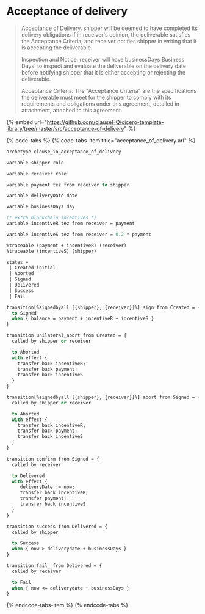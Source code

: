# Acceptance of delivery

> Acceptance of Delivery. shipper will be deemed to have completed its delivery obligations if in receiver's opinion, the deliverable satisfies the Acceptance Criteria, and receiver notifies shipper in writing that it is accepting the deliverable.
>
> Inspection and Notice. receiver will have businessDays Business Days' to inspect and evaluate the deliverable on the delivery date before notifying shipper that it is either accepting or rejecting the deliverable.
>
> Acceptance Criteria. The "Acceptance Criteria" are the specifications the deliverable must meet for the shipper to comply with its requirements and obligations under this agreement, detailed in attachment, attached to this agreement.

{% embed url="https://github.com/clauseHQ/cicero-template-library/tree/master/src/acceptance-of-delivery" %}

{% code-tabs %}
{% code-tabs-item title="acceptance\_of\_delivery.arl" %}
```ocaml
archetype clause_io_acceptance_of_delivery

variable shipper role

variable receiver role

variable payment tez from receiver to shipper

variable deliveryDate date

variable businessDays day

(* extra blockchain incentives *)
variable incentiveR tez from receiver = payment

variable incentiveS tez from receiver = 0.2 * payment

%traceable (payment + incentiveR) (receiver)
%traceable (incentiveS) (shipper)

states =
 | Created initial
 | Aborted
 | Signed
 | Delivered
 | Success
 | Fail

transition[%signedbyall [{shipper}; {receiver}]%] sign from Created = {
  to Signed
  when { balance = payment + incentiveR + incentiveS }
}

transition unilateral_abort from Created = {
  called by shipper or receiver

  to Aborted
  with effect {
    transfer back incentiveR;
    transfer back payment;
    transfer back incentiveS
  }
}

transition[%signedbyall [{shipper}; {receiver}]%] abort from Signed = {
  called by shipper or receiver

  to Aborted
  with effect {
    transfer back incentiveR;
    transfer back payment;
    transfer back incentiveS
  }
}

transition confirm from Signed = {
  called by receiver

  to Delivered
  with effect {
     deliveryDate := now;
     transfer back incentiveR;
     transfer payment;
     transfer back incentiveS
  }
}

transition success from Delivered = {
  called by shipper

  to Success
  when { now > deliverydate + businessDays }
}

transition fail_ from Delivered = {
  called by receiver

  to Fail
  when { now <= deliverydate + businessDays }
}

```
{% endcode-tabs-item %}
{% endcode-tabs %}

